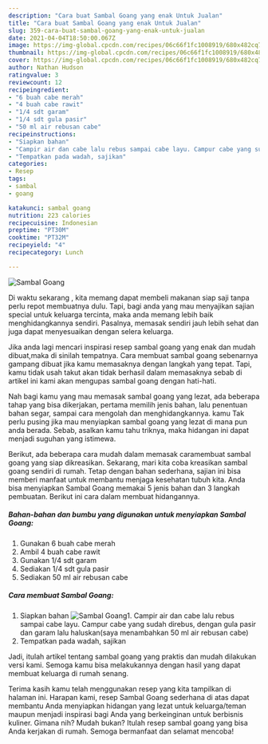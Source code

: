 ```yaml
---
description: "Cara buat Sambal Goang yang enak Untuk Jualan"
title: "Cara buat Sambal Goang yang enak Untuk Jualan"
slug: 359-cara-buat-sambal-goang-yang-enak-untuk-jualan
date: 2021-04-04T18:50:00.067Z
image: https://img-global.cpcdn.com/recipes/06c66f1fc1008919/680x482cq70/sambal-goang-foto-resep-utama.jpg
thumbnail: https://img-global.cpcdn.com/recipes/06c66f1fc1008919/680x482cq70/sambal-goang-foto-resep-utama.jpg
cover: https://img-global.cpcdn.com/recipes/06c66f1fc1008919/680x482cq70/sambal-goang-foto-resep-utama.jpg
author: Nathan Hudson
ratingvalue: 3
reviewcount: 12
recipeingredient:
- "6 buah cabe merah"
- "4 buah cabe rawit"
- "1/4 sdt garam"
- "1/4 sdt gula pasir"
- "50 ml air rebusan cabe"
recipeinstructions:
- "Siapkan bahan"
- "Campir air dan cabe lalu rebus sampai cabe layu. Campur cabe yang sudah direbus, dengan gula pasir dan garam lalu haluskan(saya menambahkan 50 ml air rebusan cabe)"
- "Tempatkan pada wadah, sajikan"
categories:
- Resep
tags:
- sambal
- goang

katakunci: sambal goang 
nutrition: 223 calories
recipecuisine: Indonesian
preptime: "PT30M"
cooktime: "PT32M"
recipeyield: "4"
recipecategory: Lunch

---
```



![Sambal Goang](https://img-global.cpcdn.com/recipes/06c66f1fc1008919/680x482cq70/sambal-goang-foto-resep-utama.jpg)

Di waktu  sekarang , kita memang dapat membeli makanan siap saji tanpa perlu repot membuatnya dulu. Tapi, bagi anda yang mau menyajikan sajian special untuk keluarga tercinta, maka anda memang lebih baik menghidangkannya sendiri. Pasalnya, memasak sendiri jauh lebih sehat dan juga dapat menyesuaikan dengan selera keluarga.

Jika anda lagi mencari inspirasi resep sambal goang yang enak dan mudah dibuat,maka di sinilah tempatnya. Cara membuat sambal goang  sebenarnya gampang dibuat jika kamu memasaknya dengan langkah yang tepat. Tapi, kamu tidak usah takut akan tidak berhasil dalam memasaknya 
sebab di artikel ini kami akan mengupas sambal goang dengan hati-hati.  



Nah bagi kamu yang mau memasak sambal goang yang lezat, ada beberapa tahap yang bisa dikerjakan, pertama memilih jenis bahan, lalu penentuan bahan segar, sampai cara mengolah dan menghidangkannya. kamu Tak perlu pusing jika mau menyiapkan sambal goang yang lezat di mana pun anda berada. Sebab, asalkan kamu  tahu triknya, maka hidangan ini dapat menjadi suguhan yang istimewa.

Berikut, ada beberapa cara mudah dalam memasak caramembuat sambal goang yang siap dikreasikan. Sekarang, mari kita coba kreasikan sambal goang sendiri di rumah. Tetap dengan bahan sederhana, sajian ini bisa memberi manfaat untuk membantu menjaga kesehatan tubuh kita. Anda bisa menyiapkan Sambal Goang memakai 5 jenis bahan dan 3 langkah pembuatan. Berikut ini cara dalam membuat hidangannya.

<!--inarticleads1-->

##### Bahan-bahan dan bumbu yang digunakan untuk menyiapkan Sambal Goang:

1. Gunakan 6 buah cabe merah
1. Ambil 4 buah cabe rawit
1. Gunakan 1/4 sdt garam
1. Sediakan 1/4 sdt gula pasir
1. Sediakan 50 ml air rebusan cabe




<!--inarticleads2-->

##### Cara membuat Sambal Goang:

1. Siapkan bahan
<img src="https://img-global.cpcdn.com/steps/b176fe1da1034ff2/160x128cq70/sambal-goang-langkah-memasak-1-foto.jpg" alt="Sambal Goang">1. Campir air dan cabe lalu rebus sampai cabe layu. Campur cabe yang sudah direbus, dengan gula pasir dan garam lalu haluskan(saya menambahkan 50 ml air rebusan cabe)
1. Tempatkan pada wadah, sajikan




Jadi, itulah artikel tentang  sambal goang  yang praktis dan mudah dilakukan versi kami. Semoga kamu bisa melakukannya dengan hasil yang dapat membuat keluarga di rumah senang. 

Terima kasih kamu telah menggunakan resep yang kita tampilkan di halaman ini. Harapan kami, resep  Sambal Goang sederhana di atas dapat membantu Anda menyiapkan hidangan yang lezat untuk keluarga/teman maupun menjadi inspirasi bagi Anda yang berkeinginan untuk berbisnis kuliner. Gimana nih? Mudah bukan? Itulah resep sambal goang yang bisa Anda kerjakan di rumah. Semoga bermanfaat dan selamat mencoba!

